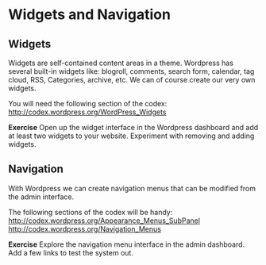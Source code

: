# Widgets and Navigation

## Widgets
Widgets are self-contained content areas in a theme. Wordpress has several built-in widgets like: blogroll, comments, search form, calendar, tag cloud, RSS, Categories, archive, etc. We can of course create our very own widgets.

You will need the following section of the codex:
http://codex.wordpress.org/WordPress_Widgets

**Exercise**
Open up the widget interface in the Wordpress dashboard and add at least two widgets to your website. Experiment with removing and adding widgets.

## Navigation

With Wordpress we can create navigation menus that can be modified from the admin interface. 

The following sections of the codex will be handy:
http://codex.wordpress.org/Appearance_Menus_SubPanel
http://codex.wordpress.org/Navigation_Menus

**Exercise**
Explore the navigation menu interface in the admin dashboard. Add a few links to test the system out.

